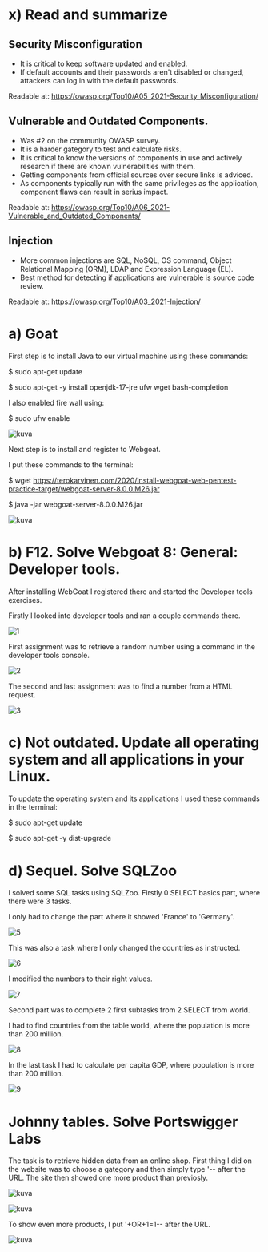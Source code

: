 # x) Read and summarize

## Security Misconfiguration

* It is  critical to keep software updated and enabled.
* If default accounts and their passwords aren't disabled or changed, attackers can log in with the default passwords.


Readable at: https://owasp.org/Top10/A05_2021-Security_Misconfiguration/

## Vulnerable and Outdated Components.

* Was #2 on the community OWASP survey.
* It is a harder gategory to test and calculate risks.
* It is critical to know the versions of components in use and actively research if there are known vulnerabilities with them.
* Getting components from official sources over secure links is adviced.
* As components typically run with the same privileges as the application, component flaws can result in serius impact.

Readable at: https://owasp.org/Top10/A06_2021-Vulnerable_and_Outdated_Components/

## Injection

* More common injections are SQL, NoSQL, OS command, Object Relational Mapping (ORM), LDAP and Expression Language (EL).
* Best method for detecting if applications are vulnerable is source code review.

Readable at: https://owasp.org/Top10/A03_2021-Injection/

# a) Goat

First step is to install Java to our virtual machine using these commands:

$ sudo apt-get update

$ sudo apt-get -y install openjdk-17-jre ufw wget bash-completion

I also enabled fire wall using:

$ sudo ufw enable

![kuva](https://github.com/TuuHei/information-security/assets/122973223/9ebaff55-b612-440d-9017-1c15532c6adf)

Next step is to install and register to Webgoat.

I put these commands to the terminal:

$ wget https://terokarvinen.com/2020/install-webgoat-web-pentest-practice-target/webgoat-server-8.0.0.M26.jar

$ java -jar webgoat-server-8.0.0.M26.jar

![kuva](https://github.com/TuuHei/information-security/assets/122973223/17f82611-12d0-4b51-9975-33aee7e5a29f)

# b) F12. Solve Webgoat 8: General: Developer tools.

After installing WebGoat I registered there and started the Developer tools exercises.

Firstly I looked into developer tools and ran a couple commands there.

![1](https://github.com/TuuHei/information-security/assets/122973223/b996b79b-338b-429c-8782-691249277b57)

First assignment was to retrieve a random number using a command in the developer tools console.

![2](https://github.com/TuuHei/information-security/assets/122973223/07d95772-15df-4850-98e5-73cb23660e10)

The second and last assignment was to find a number from a HTML request.

![3](https://github.com/TuuHei/information-security/assets/122973223/50ae9752-4a97-4312-badf-52b81eee3ccb)

# c) Not outdated. Update all operating system and all applications in your Linux.

To update the operating system and its applications I used these commands in the terminal:

$ sudo apt-get update

$ sudo apt-get -y dist-upgrade

# d) Sequel. Solve SQLZoo

I solved some SQL tasks using SQLZoo. Firstly 0 SELECT basics part, where there were 3 tasks.

I only had to change the part where it showed 'France' to 'Germany'.

![5](https://github.com/TuuHei/information-security/assets/122973223/49ab46d7-f943-4f11-9680-4fff32421e0c)

This was also a task where I only changed the countries as instructed.

![6](https://github.com/TuuHei/information-security/assets/122973223/2655893b-9028-4758-b37d-9c0b4f793e4e)

I modified the numbers to their right values.

![7](https://github.com/TuuHei/information-security/assets/122973223/ed8e7e9a-4542-4db6-a112-a9c97fb887e6)

Second part was to complete 2 first subtasks from 2 SELECT from world.

I had to find countries from the table world, where the population is more than 200 million.

![8](https://github.com/TuuHei/information-security/assets/122973223/cc9a8767-e0d7-4210-b1f2-1614185ff320)

In the last task I had to calculate per capita GDP, where population is more than 200 million.

![9](https://github.com/TuuHei/information-security/assets/122973223/cc384392-44bf-43f6-897d-f88fb8b567d7)

# Johnny tables. Solve Portswigger Labs

The task is to retrieve hidden data from an online shop. First thing I did on the website was to choose a gategory
and then simply type '-- after the URL. The site then showed one more product than previosly.

![kuva](https://github.com/TuuHei/information-security/assets/122973223/92679e23-f468-43ac-8e75-df0aeea08e97)

![kuva](https://github.com/TuuHei/information-security/assets/122973223/c1b011ff-9422-4aa6-9cb5-6225876c2204)

To show even more products, I put '+OR+1=1-- after the URL. 

![kuva](https://github.com/TuuHei/information-security/assets/122973223/2fdc9d00-466b-483f-862e-d9585330d304)
